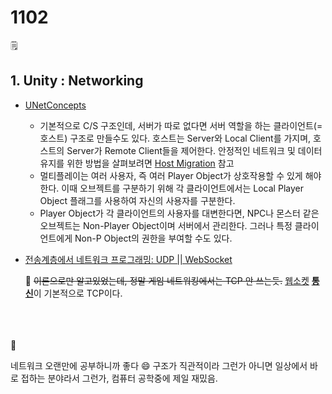 # 1102

🗒️

## 1. Unity : Networking

- [UNetConcepts](https://docs.unity3d.com/kr/530/Manual/UNetConcepts.html)
    - 기본적으로 C/S 구조인데, 서버가 따로 없다면 서버 역할을 하는 클라이언트(=호스트) 구조로 만들수도 있다. 호스트는 Server와 Local Client를 가지며, 호스트의 Server가 Remote Client들을 제어한다. 안정적인 네트워크 및 데이터 유지를 위한 방법을 살펴보려면 [Host Migration](https://docs.unity3d.com/kr/530/Manual/UNetHostMigration.html) 참고
    - 멀티플레이는 여러 사용자, 즉 여러 Player Object가 상호작용할 수 있게 해야 한다. 이때 오브젝트를 구분하기 위해 각 클라이언트에서는 Local Player Object 플래그를 사용하여 자신의 사용자를 구분한다.
    - Player Object가 각 클라이언트의 사용자를 대변한다면, NPC나 몬스터 같은 오브젝트는 Non-Player Object이며 서버에서 관리한다. 그러나 특정 클라이언트에게 Non-P Object의 권한을 부여할 수도 있다.
    
- [전송계층에서 네트워크 프로그래밍: UDP || WebSocket](https://docs.unity3d.com/kr/530/Manual/UNetUsingTransport.html)
    
    💭 ~~이론으로만 알고있었는데, 정말 게임 네트워킹에서는 TCP 안 쓰는듯.~~ [웹소켓](https://urmaru.com/7) [**통신**](https://webclub.tistory.com/463)이 기본적으로 TCP이다.
    
<BR><BR><BR>
💭

네트워크 오랜만에 공부하니까 좋다 😄 구조가 직관적이라 그런가 아니면 일상에서 바로 접하는 분야라서 그런가, 컴퓨터 공학중에 제일 재밌음.